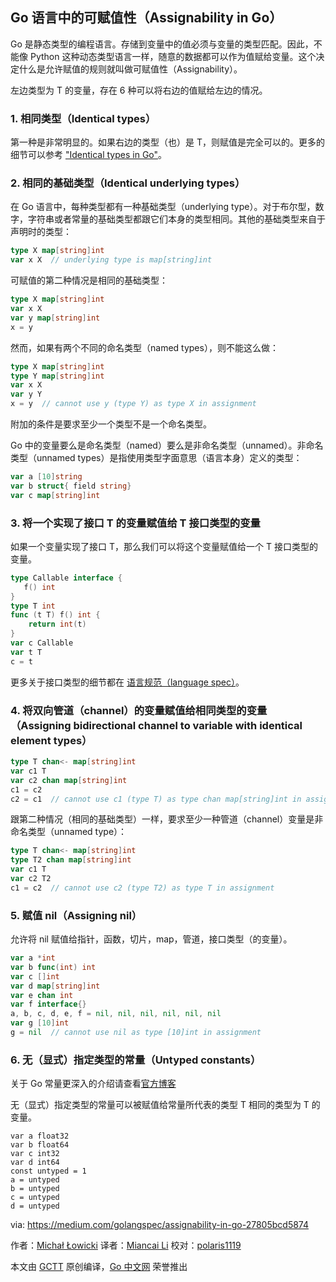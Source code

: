 ## Go 语言中的可赋值性（Assignability in Go）

Go 是静态类型的编程语言。存储到变量中的值必须与变量的类型匹配。因此，不能像 Python 这种动态类型语言一样，随意的数据都可以作为值赋给变量。这个决定什么是允许赋值的规则就叫做可赋值性（Assignability）。

左边类型为 T 的变量，存在 6 种可以将右边的值赋给左边的情况。

### 1. 相同类型（Identical types）

第一种是非常明显的。如果右边的类型（也）是 T，则赋值是完全可以的。更多的细节可以参考 ["Identical types in Go"](https://medium.com/golangspec/assignability-in-go-27805bcd5874)。

### 2. 相同的基础类型（Identical underlying types）

在 Go 语言中，每种类型都有一种基础类型（underlying type）。对于布尔型，数字，字符串或者常量的基础类型都跟它们本身的类型相同。其他的基础类型来自于声明时的类型：

```go
type X map[string]int
var x X  // underlying type is map[string]int
```

可赋值的第二种情况是相同的基础类型：

```go
type X map[string]int
var x X
var y map[string]int
x = y
```

然而，如果有两个不同的命名类型（named types），则不能这么做：

```go
type X map[string]int
type Y map[string]int
var x X
var y Y
x = y  // cannot use y (type Y) as type X in assignment
```

附加的条件是要求至少一个类型不是一个命名类型。

Go 中的变量要么是命名类型（named）要么是非命名类型（unnamed）。非命名类型（unnamed types）是指使用类型字面意思（语言本身）定义的类型：

```go
var a [10]string
var b struct{ field string}
var c map[string]int
```

### 3. 将一个实现了接口 T 的变量赋值给 T 接口类型的变量

如果一个变量实现了接口 T，那么我们可以将这个变量赋值给一个 T 接口类型的变量。

```go
type Callable interface {
   f() int
}
type T int
func (t T) f() int {
    return int(t)
}
var c Callable
var t T
c = t
```

更多关于接口类型的细节都在 [语言规范（language spec）](https://golang.org/ref/spec#Interface_types)。

### 4. 将双向管道（channel）的变量赋值给相同类型的变量（Assigning bidirectional channel to variable with identical element types）

```go
type T chan<- map[string]int
var c1 T
var c2 chan map[string]int
c1 = c2
c2 = c1  // cannot use c1 (type T) as type chan map[string]int in assignment
```

跟第二种情况（相同的基础类型）一样，要求至少一种管道（channel）变量是非命名类型（unnamed type）：

```go
type T chan<- map[string]int
type T2 chan map[string]int
var c1 T
var c2 T2
c1 = c2  // cannot use c2 (type T2) as type T in assignment
```

### 5. 赋值 nil（Assigning nil）

允许将 nil 赋值给指针，函数，切片，map，管道，接口类型（的变量）。

```go
var a *int
var b func(int) int
var c []int
var d map[string]int
var e chan int
var f interface{}
a, b, c, d, e, f = nil, nil, nil, nil, nil, nil
var g [10]int
g = nil  // cannot use nil as type [10]int in assignment
```

### 6. 无（显式）指定类型的常量（Untyped constants）

关于 Go 常量更深入的介绍请查看[官方博客](https://blog.golang.org/constants)

无（显式）指定类型的常量可以被赋值给常量所代表的类型 T 相同的类型为 T 的变量。

```golang
var a float32
var b float64
var c int32
var d int64
const untyped = 1
a = untyped
b = untyped
c = untyped
d = untyped
```


via: https://medium.com/golangspec/assignability-in-go-27805bcd5874

 作者：[Michał Łowicki](https://twitter.com/mlowicki)
 译者：[Miancai Li](https://github.com/gogeof)
 校对：[polaris1119](https://github.com/polaris1119)

 本文由 [GCTT](https://github.com/studygolang/GCTT) 原创编译，[Go 中文网](https://studygolang.com/) 荣誉推出

